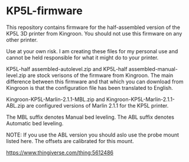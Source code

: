 # KP5L-firmware

This repository contains firmware for the half-assembled version of the KP5L 3D printer from Kingroon. You should not use this firmware on any other printer.

Use at your own risk. I am creating these files for my personal use and cannot be held responsible for what it might do to your printer.


KP5L-half assembled-autolevel.zip and KP5L-half assembled-manual-level.zip are stock verisons of the firmware from Kingroon.
The main difference between this firmware and that which you can download from Kingroon is that the configuration file has been translated to English.

Kingroon-KP5L-Marlin-2.1.1-MBL.zip and Kingroon-KP5L-Marlin-2.1.1-ABL.zip are configured versions of Marlin 2.1.1 for the KP5L printer.

The MBL suffix denotes Manual bed leveling.
The ABL suffix denotes Automatic bed leveling. 

NOTE: If you use the ABL version you should aslo use the probe mount listed here. The offsets are calibrated for this mount.

https://www.thingiverse.com/thing:5612486

